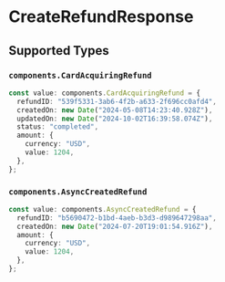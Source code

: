 # CreateRefundResponse


## Supported Types

### `components.CardAcquiringRefund`

```typescript
const value: components.CardAcquiringRefund = {
  refundID: "539f5331-3ab6-4f2b-a633-2f696cc0afd4",
  createdOn: new Date("2024-05-08T14:23:40.928Z"),
  updatedOn: new Date("2024-10-02T16:39:58.074Z"),
  status: "completed",
  amount: {
    currency: "USD",
    value: 1204,
  },
};
```

### `components.AsyncCreatedRefund`

```typescript
const value: components.AsyncCreatedRefund = {
  refundID: "b5690472-b1bd-4aeb-b3d3-d989647298aa",
  createdOn: new Date("2024-07-20T19:01:54.916Z"),
  amount: {
    currency: "USD",
    value: 1204,
  },
};
```

